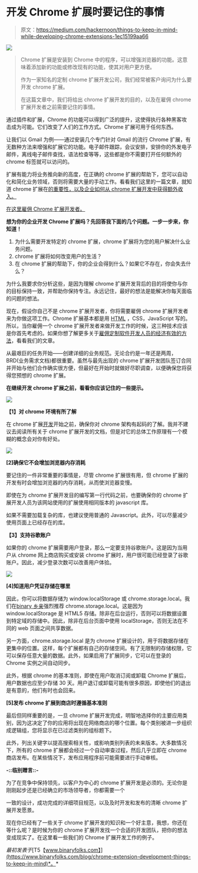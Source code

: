 # 开发 Chrome 扩展时要记住的事情

> 原文：<https://medium.com/hackernoon/things-to-keep-in-mind-while-developing-chrome-extensions-1ec15199aa66>

![](img/9672d22e55de2e9025e08a159182c01f.png)

> Chrome 扩展是安装到 Chrome 中的程序，可以增强浏览器的功能。这意味着添加新的功能或修改现有的功能，使其对用户更方便。
> 
> 作为一家知名的定制 chrome 扩展开发公司，我们经常被客户询问为什么要开发 chrome 扩展。
> 
> 在这篇文章中，我们将给出 chrome 扩展开发的目的，以及在雇佣 chrome 扩展开发者之前需要记住的事情。

通过插件和扩展，Chrome 的功能可以得到广泛的提升，这使得执行各种黑客攻击成为可能。它们改变了人们的工作方式。Chrome 扩展可用于任何东西。

让我们以 Gmail 为例——通过安装几个专门针对 Gmail 的流行 Chrome 扩展，有无数种方法来增强和扩展它的功能。电子邮件跟踪，会议安排，安排你的外发电子邮件，离线电子邮件查找，语法检查等等，这些都是你不需要打开任何额外的 chrome 标签就可以访问的。

扩展有能力将业务推向新的高度，在正确的 chrome 扩展的帮助下，您可以自动化和简化业务领域，否则将需要大量的手动工作。看看我们这里的一篇文章，就知道 chrome 扩展在[的重要性，以及企业如何从 chrome 扩展开发中获得额外收入。](https://www.binaryfolks.com/blog/why-chrome-extension-is-important-for-small-businesses-how-to-monetize-your-chrome-extension?utm_source=hackernoon&utm_medium=social&utm_campaign=Chromeextensiondevelopmentthingsinmind!)

[在这里雇佣 Chrome 扩展开发者。](https://www.binaryfolks.com/services/hire-experts/hire-chrome-extension-developers?utm_source=hackernoon&utm_medium=social&utm_campaign=Things_in%20Mind_Chrome_Extensions)

**想为你的企业开发 Chrome 扩展吗？先回答我下面的几个问题。一步一步来，你知道！**

1.  为什么需要开发特定的 chrome 扩展，chrome 扩展将为您的用户解决什么业务问题。
2.  chrome 扩展将如何改变用户的生活？
3.  在 chrome 扩展的帮助下，你的企业会得到什么？如果它不存在，你会失去什么？

为什么我要求你分析这些，是因为理解 chrome 扩展开发背后的目的将使你与你的目标保持一致，并帮助你保持专注。永远记住，最好的想法是能解决你每天面临的问题的想法。

现在，假设你自己不是 chrome 扩展开发者，你将需要雇佣 chrome 扩展开发者来为你做这项工作。Chrome 扩展基本都是用 [HTML](https://hackernoon.com/tagged/html) ，CSS，JavaScript 写的。所以，当你雇佣一个 chrome 扩展开发者来做开发工作的时候，这三种技术应该是你首先考虑的。如果你想了解更多关于[雇佣定制软件开发人员的经济有效的方法](https://www.binaryfolks.com/blog/5-effective-ways-to-reduce-custom-software-development-costs?utm_source=hackernoon&utm_medium=social&utm_campaign=Chromeextensiondevelopmentthingsinmind!)，看看我们的文章。

从最艰巨的任务开始——创建详细的业务规范。无论合约是一年还是两周，BRD(业务需求文档)都很重要。虽然与最先出现的 chrome 扩展开发团队签订合同并开始与他们合作确实很方便，但最好在开始时就做好尽职调查，以便确保您将获得您预想的 chrome 扩展。

**在继续开发 chrome 扩展之前，看看你应该记住的一些提示。**

![](img/c49c5f8d3509865ad20239a932f70617.png)

**【1】对 chrome 环境有所了解**

在 chrome 扩展[开发](https://hackernoon.com/tagged/development)开始之前，确保你对 chrome 架构有起码的了解。我并不建议去阅读所有关于 chrome 扩展开发的文档，但是对它的总体工作原理有一个模糊的概念会对你有好处。

![](img/7ed2cdc30c783c8327327466d4fe9227.png)

**[2]确保它不会增加浏览器内存消耗**

要记住的一件非常重要的事情是，尽管 chrome 扩展很有用，但 chrome 扩展的开发有时会增加浏览器的内存消耗，从而使浏览器变慢。

即使在为 chrome 扩展开发目的编写第一行代码之前，也要确保你的 chrome 扩展开发人员为该网站使用的扩展使用相同版本的 javascript 库。

如果不需要加载复杂的库，也建议使用普通的 Javascript。此外，可以尽量减少使用页面上已经存在的库。

**【3】支持谷歌账户**

如果你的 chrome 扩展需要用户登录，那么一定要支持谷歌账户。这是因为当用户从 chrome 网上商店购买或安装 chrome 扩展时，用户很可能已经登录了谷歌账户。因此，减少登录次数可以改善用户体验。

![](img/de21670642d747c8936f7c89d1540708.png)

**[4]知道用户凭证存储在哪里**

因此，你可以将数据存储为 window.localStorage 或 chrome.storage.local。我们在[binary 乡亲](https://www.binaryfolks.com/about-us?utm_source=hackernoon&utm_medium=social&utm_campaign=Chromeextensiondevelopmentthingsinmind!)强烈推荐 chrome.storage.local。这是因为 window.localStorage 是 HTML5 存储。除非在后台运行，否则可以将数据设置到特定域的存储中。因此，除非在后台页面中使用 localStorage，否则无法在不同的 web 页面之间共享数据。

另一方面，chrome.storage.local 是为 chrome 扩展设计的，用于将数据存储在更集中的位置。这样，每个扩展都有自己的存储空间。有了无限制的存储权限，它可以保存任意大量的数据。此外，如果启用了扩展同步，它可以在登录的 Chrome 实例之间自动同步。

此外，根据 chrome 的基本准则，即使在用户取消订阅或卸载 Chrome 扩展后，用户数据也应至少存储 30 天。用户退订或卸载可能有很多原因，即使他们的退出是有意的，他们有时也会回来。

**[5]发布 chrome 扩展到商店时遵循基本准则**

最后但同样重要的是，一旦 chrome 扩展开发完成，明智地选择你的主要应用类别，因为这决定了你的应用将出现在网络商店的哪个位置。每个类别被进一步组织成逻辑组，您将显示在已过滤类别的组标题下。

此外，列出关键字以提高搜索相关性，或影响类别列表的未来版本。大多数情况下，所有的 chrome 扩展都会经过一个自动审查过程，然后几乎立即在 chrome 商店发布。在某些情况下，发布应用程序前可能需要进行手动审核。

**-::临别赠言::-**

为了在竞争中保持领先，以客户为中心的 chrome 扩展开发是必须的。无论你是刚刚起步还是已经确立的市场领导者，你都需要一个

一致的设计，成功完成的详细项目规范，以及及时开发和发布的清晰 chrome 扩展开发愿景。

现在你已经有了一些关于 chrome 扩展开发的知识和一个好主意，我想，你还在等什么呢？是时候为你的 chrome 扩展开发找一个合适的开发团队，把你的想法变成现实了。在这里看一些我们的 Chrome 扩展开发工作的例子。

*最初发表于*[T5【www.binaryfolks.com】](https://www.binaryfolks.com/blog/chrome-extension-development-things-to-keep-in-mind)*。*